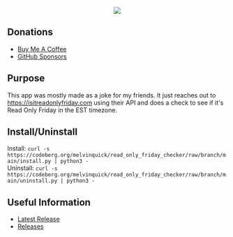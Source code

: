 <p align="center"> <img src="src/read_only_friday_checker/resources/images/read_only_friday_checker-256.png" /> </p>

## Donations

- [Buy Me A Coffee](https://www.buymeacoffee.com/KingKairos)
- [GitHub Sponsors](https://github.com/sponsors/melvinquick)

## Purpose

This app was mostly made as a joke for my friends. It just reaches out to https://isitreadonlyfriday.com using their API and does a check to see if it's Read Only Friday in the EST timezone.

## Install/Uninstall

Install: `curl -s https://codeberg.org/melvinquick/read_only_friday_checker/raw/branch/main/install.py | python3 -`  
Uninstall: `curl -s https://codeberg.org/melvinquick/read_only_friday_checker/raw/branch/main/uninstall.py | python3 -`

## Useful Information

- [Latest Release](https://codeberg.org/melvinquick/read_only_friday_checker/releases/latest)
- [Releases](https://codeberg.org/melvinquick/read_only_friday_checker/releases)
